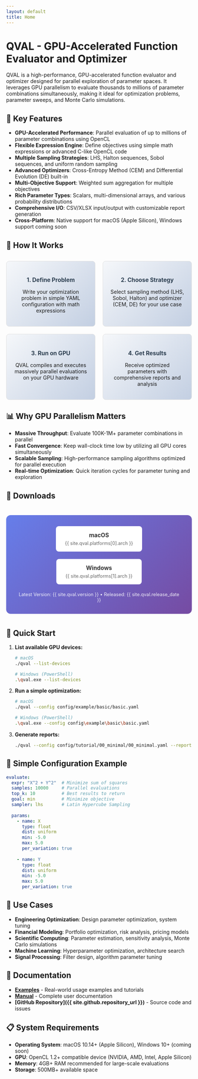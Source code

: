 ```yaml
---
layout: default
title: Home
---
```


# QVAL - GPU-Accelerated Function Evaluator and Optimizer

QVAL is a high-performance, GPU-accelerated function evaluator and optimizer designed for parallel exploration of parameter spaces. It leverages GPU parallelism to evaluate thousands to millions of parameter combinations simultaneously, making it ideal for optimization problems, parameter sweeps, and Monte Carlo simulations.

## 🚀 Key Features

- **GPU-Accelerated Performance**: Parallel evaluation of up to millions of parameter combinations using OpenCL
- **Flexible Expression Engine**: Define objectives using simple math expressions or advanced C-like OpenCL code  
- **Multiple Sampling Strategies**: LHS, Halton sequences, Sobol sequences, and uniform random sampling
- **Advanced Optimizers**: Cross-Entropy Method (CEM) and Differential Evolution (DE) built-in
- **Multi-Objective Support**: Weighted sum aggregation for multiple objectives
- **Rich Parameter Types**: Scalars, multi-dimensional arrays, and various probability distributions
- **Comprehensive I/O**: CSV/XLSX input/output with customizable report generation
- **Cross-Platform**: Native support for macOS (Apple Silicon), Windows support coming soon

## 🔄 How It Works

<div class="steps-container">
  <div class="step-card">
    <h3>1. Define Problem</h3>
    <p>Write your optimization problem in simple YAML configuration with math expressions</p>
  </div>
  <div class="step-card">
    <h3>2. Choose Strategy</h3>
    <p>Select sampling method (LHS, Sobol, Halton) and optimizer (CEM, DE) for your use case</p>
  </div>
  <div class="step-card">
    <h3>3. Run on GPU</h3>
    <p>QVAL compiles and executes massively parallel evaluations on your GPU hardware</p>
  </div>
  <div class="step-card">
    <h3>4. Get Results</h3>
    <p>Receive optimized parameters with comprehensive reports and analysis</p>
  </div>
</div>

## 📊 Why GPU Parallelism Matters

- **Massive Throughput**: Evaluate 100K-1M+ parameter combinations in parallel
- **Fast Convergence**: Keep wall-clock time low by utilizing all GPU cores simultaneously  
- **Scalable Sampling**: High-performance sampling algorithms optimized for parallel execution
- **Real-time Optimization**: Quick iteration cycles for parameter tuning and exploration

## 💾 Downloads

<div class="downloads-section">
  <div class="download-buttons">
    <a href="{{ site.qval.platforms[0].download_url }}" class="download-btn macos">
      <div class="platform">macOS</div>
      <div class="arch">{{ site.qval.platforms[0].arch }}</div>
    </a>
    <a href="{{ site.qval.platforms[1].download_url }}" class="download-btn windows">
      <div class="platform">Windows</div>  
      <div class="arch">{{ site.qval.platforms[1].arch }}</div>
    </a>
  </div>
  <p class="version-info">Latest Version: {{ site.qval.version }} • Released: {{ site.qval.release_date }}</p>
</div>

## 🔧 Quick Start

1. **List available GPU devices:**
   ```bash
   # macOS
   ./qval --list-devices
   
   # Windows (PowerShell)
   .\qval.exe --list-devices
   ```

2. **Run a simple optimization:**
   ```bash
   # macOS
   ./qval --config config/example/basic/basic.yaml
   
   # Windows (PowerShell)
   .\qval.exe --config config\example\basic\basic.yaml
   ```

3. **Generate reports:**
   ```bash
   ./qval --config config/tutorial/00_minimal/00_minimal.yaml --report txt,md,html
   ```

## 📝 Simple Configuration Example

```yaml
evaluate:
  expr: "X^2 + Y^2"  # Minimize sum of squares
  samples: 10000     # Parallel evaluations
  top_k: 10          # Best results to return
  goal: min          # Minimize objective
  sampler: lhs       # Latin Hypercube Sampling
  
  params:
    - name: X
      type: float
      dist: uniform
      min: -5.0
      max: 5.0
      per_variation: true
      
    - name: Y
      type: float
      dist: uniform
      min: -5.0
      max: 5.0
      per_variation: true
```

## 🎯 Use Cases

- **Engineering Optimization**: Design parameter optimization, system tuning
- **Financial Modeling**: Portfolio optimization, risk analysis, pricing models
- **Scientific Computing**: Parameter estimation, sensitivity analysis, Monte Carlo simulations
- **Machine Learning**: Hyperparameter optimization, architecture search
- **Signal Processing**: Filter design, algorithm parameter tuning

## 📖 Documentation

- **[Examples](examples.html)** - Real-world usage examples and tutorials
- **[Manual](manual.html)** - Complete user documentation
- **[GitHub Repository]({{ site.github.repository_url }})** - Source code and issues

## 📋 System Requirements

- **Operating System**: macOS 10.14+ (Apple Silicon), Windows 10+ (coming soon)
- **GPU**: OpenCL 1.2+ compatible device (NVIDIA, AMD, Intel, Apple Silicon)
- **Memory**: 4GB+ RAM recommended for large-scale evaluations
- **Storage**: 500MB+ available space

<style>
.steps-container {
  display: grid;
  grid-template-columns: repeat(auto-fit, minmax(200px, 1fr));
  gap: 20px;
  margin: 30px 0;
}

.step-card {
  padding: 20px;
  border: 1px solid #e0e0e0;
  border-radius: 8px;
  text-align: center;
  background: linear-gradient(135deg, #f5f7fa 0%, #c3cfe2 100%);
}

.step-card h3 {
  color: #2c3e50;
  margin-bottom: 10px;
  font-size: 1.1em;
}

.downloads-section {
  text-align: center;
  margin: 40px 0;
  padding: 30px;
  background: linear-gradient(135deg, #667eea 0%, #764ba2 100%);
  border-radius: 12px;
  color: white;
}

.download-buttons {
  display: flex;
  justify-content: center;
  gap: 20px;
  margin-bottom: 20px;
  flex-wrap: wrap;
}

.download-btn {
  display: inline-block;
  padding: 15px 25px;
  background: white;
  color: #333;
  text-decoration: none;
  border-radius: 8px;
  font-weight: bold;
  transition: transform 0.2s, box-shadow 0.2s;
  min-width: 120px;
  text-align: center;
}

.download-btn:hover {
  transform: translateY(-2px);
  box-shadow: 0 4px 12px rgba(0,0,0,0.15);
  text-decoration: none;
  color: #333;
}

.download-btn .platform {
  font-size: 1.1em;
  margin-bottom: 5px;
}

.download-btn .arch {
  font-size: 0.9em;
  color: #666;
  font-weight: normal;
}

.version-info {
  font-size: 0.9em;
  opacity: 0.9;
  margin: 0;
}
</style>
